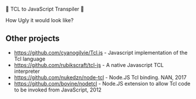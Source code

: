 :construction: TCL to JavaScript Transpiler :construction:

How Ugly it would look like?

## Other projects

* https://github.com/cyanogilvie/Tcl.js - Javascript implementation of the Tcl language
* https://github.com/rubikscraft/tcl-js - A native Javascript TCL interpreter
* https://github.com/nukedzn/node-tcl - Node.JS Tcl binding. NAN, 2017
* https://github.com/bovine/nodetcl - Node.JS extension to allow Tcl code to be invoked from JavaScript, 2012
